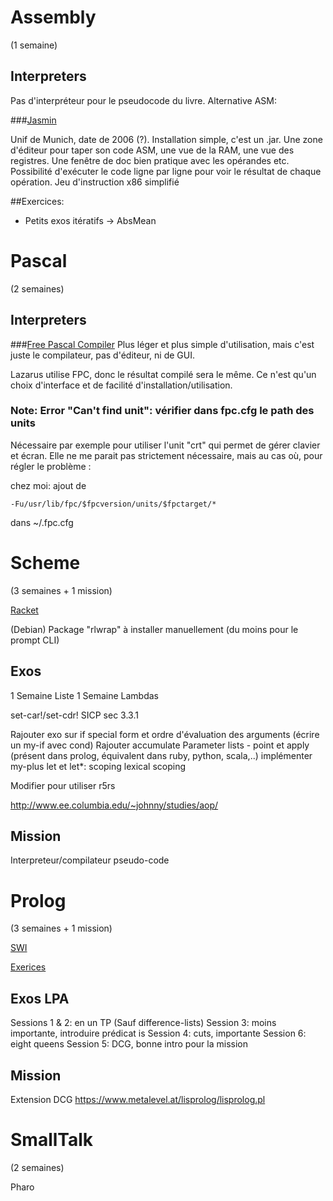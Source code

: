 # Assembly 
(1 semaine)

## Interpreters
Pas d'interpréteur pour le pseudocode du livre. Alternative ASM:

###[Jasmin](http://wwwi10.lrr.in.tum.de/~jasmin/downloads.html)

Unif de Munich, date de 2006 (?). Installation simple, c'est un .jar. Une zone d'éditeur pour taper son code ASM, une vue de la RAM, une vue des registres.
Une fenêtre de doc bien pratique avec les opérandes etc.
Possibilité d'exécuter le code ligne par ligne pour voir le résultat de chaque opération.
Jeu d'instruction x86 simplifié 

##Exercices:

- Petits exos itératifs -> AbsMean


# Pascal
(2 semaines)
    
## Interpreters

###[Free Pascal Compiler](http://www.freepascal.org/)
Plus léger et plus simple d'utilisation, mais c'est juste le compilateur, pas d'éditeur, ni de GUI. 

Lazarus utilise FPC, donc le résultat compilé sera le même. Ce n'est qu'un choix d'interface et de facilité d'installation/utilisation.

### Note: Error "Can't find unit": vérifier dans fpc.cfg le path des units   
Nécessaire par exemple pour utiliser l'unit "crt" qui permet de gérer clavier et écran. 
Elle ne me parait pas strictement nécessaire, mais au cas où, pour régler le problème :

chez moi: ajout de 

	-Fu/usr/lib/fpc/$fpcversion/units/$fpctarget/*

dans ~/.fpc.cfg


# Scheme 
(3 semaines + 1 mission)

[Racket](https://racket-lang.org/)

(Debian) Package "rlwrap" à installer manuellement (du moins pour le prompt CLI)


## Exos

1 Semaine Liste
1 Semaine Lambdas

set-car!/set-cdr!  SICP sec 3.3.1

Rajouter exo sur if special form et ordre d'évaluation des arguments (écrire un my-if avec cond)
Rajouter accumulate
Parameter lists
	- point et apply (présent dans prolog, équivalent dans ruby, python, scala,..)
	implémenter my-plus
let et let\*: scoping
lexical scoping  

Modifier pour utiliser r5rs


http://www.ee.columbia.edu/~johnny/studies/aop/

## Mission

Interpreteur/compilateur pseudo-code 


# Prolog
(3 semaines + 1 mission)

[SWI](http://www.swi-prolog.org/)

[Exerices](https://sites.google.com/site/prologsite/)

## Exos LPA

Sessions 1 & 2: en un TP (Sauf difference-lists)
Session 3: moins importante, introduire prédicat is
Session 4: cuts, importante
Session 6: eight queens
Session 5: DCG, bonne intro pour la mission

## Mission
Extension DCG
https://www.metalevel.at/lisprolog/lisprolog.pl


# SmallTalk
(2 semaines)

Pharo

